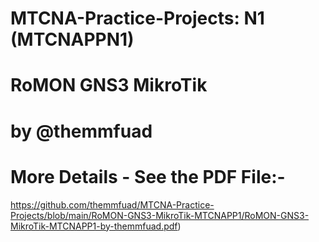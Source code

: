 # MTCNA-Practice-Projects: N1 (MTCNAPPN1)
# RoMON GNS3 MikroTik
# by @themmfuad

# More Details - See the PDF File:-
https://github.com/themmfuad/MTCNA-Practice-Projects/blob/main/RoMON-GNS3-MikroTik-MTCNAPP1/RoMON-GNS3-MikroTik-MTCNAPP1-by-themmfuad.pdf)
